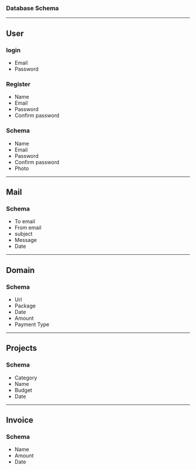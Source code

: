 ### Database Schema

---

## User

### login

- Email
- Password

### Register

- Name
- Email
- Password
- Confirm password

### Schema

- Name
- Email
- Password
- Confirm password
- Photo

---

## Mail

### Schema

- To email
- From email
- subject
- Message
- Date

---

## Domain

### Schema

- Url
- Package
- Date
- Amount
- Payment Type

---

## Projects

### Schema

- Category
- Name
- Budget
- Date

---

## Invoice

### Schema

- Name
- Amount
- Date
